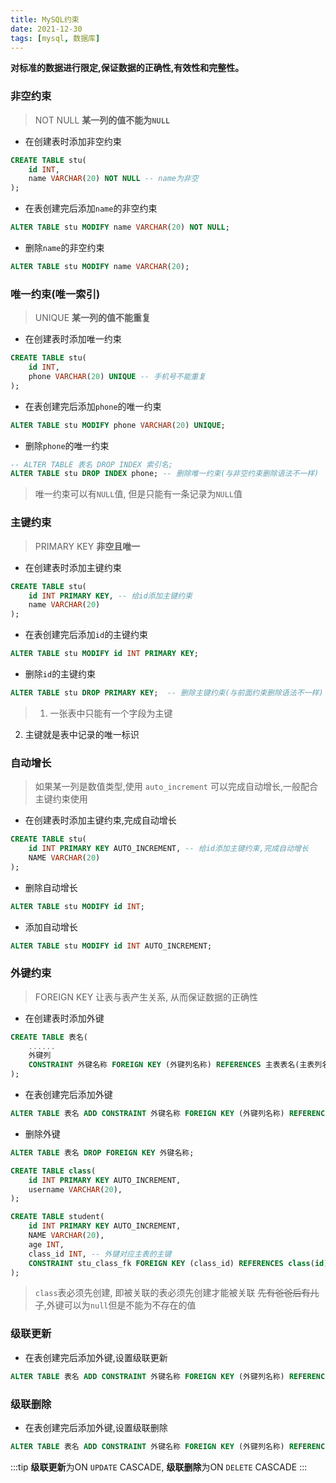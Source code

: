 ```yaml
---
title: MySQL约束
date: 2021-12-30
tags: [mysql, 数据库]
---
```


**对标准的数据进行限定,保证数据的正确性,有效性和完整性。**

### 非空约束

> NOT NULL **某一列的值不能为`NULL`**

+ 在创建表时添加非空约束

```sql
CREATE TABLE stu(
	id INT,
	name VARCHAR(20) NOT NULL -- name为非空
);
```
+ 在表创建完后添加`name`的非空约束

```sql
ALTER TABLE stu MODIFY name VARCHAR(20) NOT NULL;
```
+ 删除`name`的非空约束

```sql
ALTER TABLE stu MODIFY name VARCHAR(20);
```

### 唯一约束(唯一索引)

> UNIQUE **某一列的值不能重复**

+ 在创建表时添加唯一约束

```sql
CREATE TABLE stu(
	id INT,
	phone VARCHAR(20) UNIQUE -- 手机号不能重复
);
```
+ 在表创建完后添加`phone`的唯一约束

```sql
ALTER TABLE stu MODIFY phone VARCHAR(20) UNIQUE;
```
+ 删除`phone`的唯一约束

```sql
-- ALTER TABLE 表名 DROP INDEX 索引名;
ALTER TABLE stu DROP INDEX phone; -- 删除唯一约束(与非空约束删除语法不一样)
```
> 唯一约束可以有`NULL`值, 但是只能有一条记录为`NULL`值

### 主键约束

> PRIMARY KEY **非空且唯一**

+ 在创建表时添加主键约束

```sql
CREATE TABLE stu(
	id INT PRIMARY KEY, -- 给id添加主键约束
	name VARCHAR(20)
);
```

+ 在表创建完后添加`id`的主键约束

```sql
ALTER TABLE stu MODIFY id INT PRIMARY KEY;
```


+ 删除`id`的主键约束

```sql
ALTER TABLE stu DROP PRIMARY KEY;  -- 删除主键约束(与前面约束删除语法不一样)
```

> 1. 一张表中只能有一个字段为主键

2. 主键就是表中记录的唯一标识  

### 自动增长

> 如果某一列是数值类型,使用 `auto_increment` 可以完成自动增长,一般配合主键约束使用

+ 在创建表时添加主键约束,完成自动增长

```sql
CREATE TABLE stu(
	id INT PRIMARY KEY AUTO_INCREMENT, -- 给id添加主键约束,完成自动增长
	NAME VARCHAR(20)
);
```


+ 删除自动增长

```sql
ALTER TABLE stu MODIFY id INT;
```


+ 添加自动增长

```sql
ALTER TABLE stu MODIFY id INT AUTO_INCREMENT;
```

### 外键约束

> FOREIGN KEY 让表与表产生关系, 从而保证数据的正确性

+ 在创建表时添加外键

```sql
CREATE TABLE 表名(
	......
	外键列
	CONSTRAINT 外键名称 FOREIGN KEY (外键列名称) REFERENCES 主表表名(主表列名称);
);
```

+ 在表创建完后添加外键

```sql
ALTER TABLE 表名 ADD CONSTRAINT 外键名称 FOREIGN KEY (外键列名称) REFERENCES 主表表名(主表列名称);
```


+ 删除外键

```sql
ALTER TABLE 表名 DROP FOREIGN KEY 外键名称;
```

```sql title='example'
CREATE TABLE class(
	id INT PRIMARY KEY AUTO_INCREMENT,
	username VARCHAR(20),
);

CREATE TABLE student(
	id INT PRIMARY KEY AUTO_INCREMENT,
	NAME VARCHAR(20),
	age INT,
	class_id INT, -- 外键对应主表的主键
	CONSTRAINT stu_class_fk FOREIGN KEY (class_id) REFERENCES class(id)
);
```
> `class`表必须先创建, 即被关联的表必须先创建才能被关联
> ~~先有爸爸后有儿子~~,外键可以为`null`但是不能为不存在的值

### 级联更新

+ 在表创建完后添加外键,设置级联更新

```sql
ALTER TABLE 表名 ADD CONSTRAINT 外键名称 FOREIGN KEY (外键列名称) REFERENCES 主表表名(主表列名称) ON UPDATE CASCADE;
```

###  级联删除

+ 在表创建完后添加外键,设置级联删除

```sql
ALTER TABLE 表名 ADD CONSTRAINT 外键名称 FOREIGN KEY (外键列名称) REFERENCES 主表表名(主表列名称) ON DELETE CASCADE;
```

:::tip
**级联更新**为ON `UPDATE` CASCADE, 
**级联删除**为ON `DELETE` CASCADE
:::